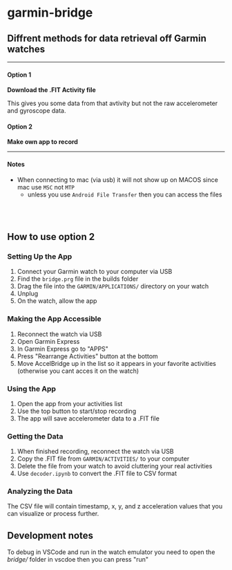 # garmin-bridge

## Diffrent methods for data retrieval off Garmin watches

______
#### Option 1
**Download the .FIT Activity file**

This gives you some data from that avtivity but not the raw accelerometer and gyroscope data. 

#### Option 2
**Make own app to record**


____
#### Notes

- When connecting to mac (via usb) it will not show up on MACOS since mac use `MSC` not `MTP`
    - unless you use `Android File Transfer` then you can access the files

<br>
<br>

## How to use option 2

### Setting Up the App
1. Connect your Garmin watch to your computer via USB
2. Find the `bridge.prg` file in the builds folder
3. Drag the file into the `GARMIN/APPLICATIONS/` directory on your watch
4. Unplug
5. On the watch, allow the app

### Making the App Accessible
1. Reconnect the watch via USB
2. Open Garmin Express
3. In Garmin Express go to "APPS"
3. Press "Rearrange Activities" button at the bottom
4. Move AccelBridge up in the list so it appears in your favorite activities (otherwise you cant acces it on the watch)

### Using the App
1. Open the app from your activities list
2. Use the top button to start/stop recording
3. The app will save accelerometer data to a .FIT file

### Getting the Data
1. When finished recording, reconnect the watch via USB
2. Copy the .FIT file from `GARMIN/ACTIVITIES/` to your computer
3. Delete the file from your watch to avoid cluttering your real activities
4. Use `decoder.ipynb` to convert the .FIT file to CSV format

### Analyzing the Data
The CSV file will contain timestamp, x, y, and z acceleration values that you can visualize or process further.


## Development notes

To debug in VSCode and run in the watch emulator you need to open the *bridge/* folder in vscdoe then you can press "run" 
